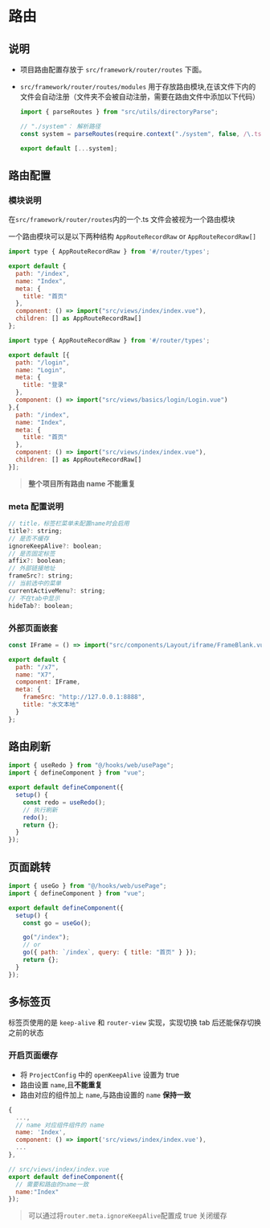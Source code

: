 # 路由

## 说明

- 项目路由配置存放于 `src/framework/router/routes` 下面。

- `src/framework/router/routes/modules` 用于存放路由模块,在该文件下内的文件会自动注册（文件夹不会被自动注册，需要在路由文件中添加以下代码）

  ```js
  import { parseRoutes } from "src/utils/directoryParse";

  // "./system"： 解析路径
  const system = parseRoutes(require.context("./system", false, /\.ts$/));

  export default [...system];
  ```

## 路由配置

### 模块说明

在`src/framework/router/routes`内的一个.ts 文件会被视为一个路由模块

一个路由模块可以是以下两种结构 `AppRouteRecordRaw` or `AppRouteRecordRaw[]`

```js
import type { AppRouteRecordRaw } from '#/router/types';

export default {
  path: "/index",
  name: "Index",
  meta: {
    title: "首页"
  },
  component: () => import("src/views/index/index.vue"),
  children: [] as AppRouteRecordRaw[]
};
```

```js
import type { AppRouteRecordRaw } from '#/router/types';

export default [{
  path: "/login",
  name: "Login",
  meta: {
    title: "登录"
  },
  component: () => import("src/views/basics/login/Login.vue")
},{
  path: "/index",
  name: "Index",
  meta: {
    title: "首页"
  },
  component: () => import("src/views/index/index.vue"),
  children: [] as AppRouteRecordRaw[]
}];
```

> **整个项目所有路由 name 不能重复**

### meta 配置说明

```js
// title，标签栏菜单未配置name时会启用
title?: string;
// 是否不缓存
ignoreKeepAlive?: boolean;
// 是否固定标签
affix?: boolean;
// 外部链接地址
frameSrc?: string;
// 当前选中的菜单
currentActiveMenu?: string;
// 不在tab中显示
hideTab?: boolean;
```

### 外部页面嵌套

```js
const IFrame = () => import("src/components/Layout/iframe/FrameBlank.vue");

export default {
  path: "/x7",
  name: "X7",
  component: IFrame,
  meta: {
    frameSrc: "http://127.0.0.1:8888",
    title: "水文本地"
  }
};
```

## 路由刷新

```js
import { useRedo } from "@/hooks/web/usePage";
import { defineComponent } from "vue";

export default defineComponent({
  setup() {
    const redo = useRedo();
    // 执行刷新
    redo();
    return {};
  }
});
```

## 页面跳转

```js
import { useGo } from "@/hooks/web/usePage";
import { defineComponent } from "vue";

export default defineComponent({
  setup() {
    const go = useGo();

    go("/index");
    // or
    go({ path: `/index`, query: { title: "首页" } });
    return {};
  }
});
```

## 多标签页

标签页使用的是 `keep-alive` 和 `router-view` 实现，实现切换 tab 后还能保存切换之前的状态

### 开启页面缓存

- 将 `ProjectConfig` 中的 `openKeepAlive` 设置为 true
- 路由设置 `name`,且**不能重复**
- 路由对应的组件加上 `name`,与路由设置的 `name` **保持一致**

```js
{
  ...,
  // name 对应组件组件的 name
  name: 'Index',
  component: () => import('src/views/index/index.vue'),
  ...
},

// src/views/index/index.vue
export default defineComponent({
  // 需要和路由的name一致
  name:"Index"
});
```

> 可以通过将`router.meta.ignoreKeepAlive`配置成 true 关闭缓存
